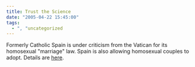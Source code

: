 ```yaml
---
title: Trust the Science
date: "2005-04-22 15:45:00"
tags:
  - ", "uncategorized
---
```

<p> Formerly Catholic Spain is under criticism from the
Vatican for its homosexual "marriage" law.  Spain is also
allowing homosexual couples to adopt.  Details are <a href="http://news.bbc.co.uk/2/hi/europe/4473001.stm">here</a>.</p>


